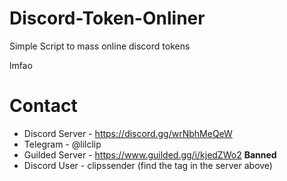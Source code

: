 # Discord-Token-Onliner
Simple Script to mass online discord tokens


lmfao

# Contact 
* Discord Server - https://discord.gg/wrNbhMeQeW
* Telegram - @lilclip
* Guilded Server - https://www.guilded.gg/i/kjedZWo2 **Banned**
* Discord User -  clipssender (find the tag in the server above)
